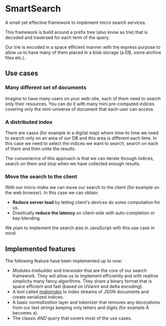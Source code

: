 # SmartSearch

A small yet effective framework to implement micro search services.

This framework is build around a prefix tree (also know as trie) that is 
decoded and traversed for each term of the query.

Our trie is encoded in a space efficient manner with the express purpose to 
allow us to have many of them placed in a blob storage (a DB, some archive
 files etc.).


## Use cases 
 
### Many different set of documents
Imagine to have many users on your web-site, each of them need to search 
only their resources. You can do it with many mini pre-computed indices 
covering only the mini-universe of document that each user can access.

### A distributed index
There are cases (for example in a digital map) where time-to time we need to 
search only on an area of our DB and this area is different each time. In 
this case we need to select the indices we want to search, search on each of 
them and then unite the results.

The convenience of this approach is that we can iterate through indices, 
search on them and stop when we have collected enough results.

### Move the search to the client
With our micro-index we can move our search to the client (for example on 
the web browser).
In this case we can obtain:
- **Reduce server load** by letting client's devices do some computation for us.
- Drastically **reduce the latency** on client-side with auto-completion or 
key-blending.

We plain to implement the search also in JavaScript with this use case in mind.


## Implemented features

The following feature have been implemented up to now:
- Modules *triebuilder* and *triereader* that are the core of our search 
framework. They will allow us to implement efficiently and with realtive 
simplicity many fancy algorithms. They share a binary format that is space 
efficient and fast (based on UVarint and delta encoding).
- A tool called [*makeindex*](doc/makeindex.md) to index streams of JSON 
documents and create 
serialized indices.
- A basic *normalization* layer and tokenizer that removes any decorations from
 our text strings keeping only letters and digits (for example Ä becomes a).
- The classic *AND query* that covers most of the use cases.
